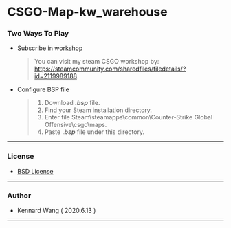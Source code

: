 # CSGO-Map-kw_warehouse

### Two Ways To Play
+ Subscribe in workshop

  > You can visit my steam CSGO workshop by: https://steamcommunity.com/sharedfiles/filedetails/?id=2119989188.

+ Configure BSP file

  > 1. Download ***.bsp*** file.  
  > 2. Find your Steam installation directory.  
  > 3. Enter file Steam\steamapps\common\Counter-Strike Global Offensive\csgo\maps.  
  > 4. Paste ***.bsp*** file under this directory.
  
------
### License  
+ [BSD License](https://github.com/KennardWang/CSGO-Map_Selfmade/blob/master/LICENSE)
------
### Author
+ Kennard Wang ( 2020.6.13 )
------
